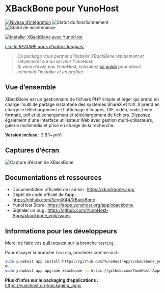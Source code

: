 <!--
Nota bene : ce README est automatiquement généré par <https://github.com/YunoHost/apps/tree/master/tools/readme_generator>
Il NE doit PAS être modifié à la main.
-->

# XBackBone pour YunoHost

[![Niveau d’intégration](https://apps.yunohost.org/badge/integration/xbackbone)](https://ci-apps.yunohost.org/ci/apps/xbackbone/)
![Statut du fonctionnement](https://apps.yunohost.org/badge/state/xbackbone)
![Statut de maintenance](https://apps.yunohost.org/badge/maintained/xbackbone)

[![Installer XBackBone avec YunoHost](https://install-app.yunohost.org/install-with-yunohost.svg)](https://install-app.yunohost.org/?app=xbackbone)

*[Lire le README dans d'autres langues.](./ALL_README.md)*

> *Ce package vous permet d’installer XBackBone rapidement et simplement sur un serveur YunoHost.*  
> *Si vous n’avez pas YunoHost, consultez [ce guide](https://yunohost.org/install) pour savoir comment l’installer et en profiter.*

## Vue d’ensemble

XBackBone est un gestionnaire de fichiers PHP simple et léger qui prend en charge l'outil de partage instantané des systèmes ShareX et NIX. Il prend en charge le téléchargement et l'affichage d'images, GIF, vidéo, code, texte formaté, pdf et téléchargement et téléchargement de fichiers. Disposez également d'une interface utilisateur Web avec gestion multi-utilisateurs, galerie multimédia et prise en charge de la recherche.


**Version incluse :** 3.8.1~ynh1

## Captures d’écran

![Capture d’écran de XBackBone](./doc/screenshots/screenshot.png)

## Documentations et ressources

- Documentation officielle de l’admin : <https://xbackbone.app/>
- Dépôt de code officiel de l’app : <https://github.com/SergiX44/XBackBone>
- YunoHost Store : <https://apps.yunohost.org/app/xbackbone>
- Signaler un bug : <https://github.com/YunoHost-Apps/xbackbone_ynh/issues>

## Informations pour les développeurs

Merci de faire vos pull request sur la [branche `testing`](https://github.com/YunoHost-Apps/xbackbone_ynh/tree/testing).

Pour essayer la branche `testing`, procédez comme suit :

```bash
sudo yunohost app install https://github.com/YunoHost-Apps/xbackbone_ynh/tree/testing --debug
ou
sudo yunohost app upgrade xbackbone -u https://github.com/YunoHost-Apps/xbackbone_ynh/tree/testing --debug
```

**Plus d’infos sur le packaging d’applications :** <https://yunohost.org/packaging_apps>
